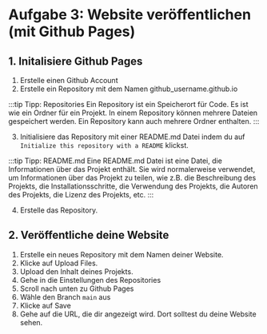 # Aufgabe 3: Website veröffentlichen (mit Github Pages)

## 1. Initalisiere Github Pages

1. Erstelle einen Github Account
2. Erstelle ein Repository mit dem Namen github_username.github.io

:::tip Tipp: Repositories
Ein Repository ist ein Speicherort für Code. Es ist wie ein Ordner für ein Projekt. In einem Repository können mehrere Dateien gespeichert werden. Ein Repository kann auch mehrere Ordner enthalten.
:::

3. Initialisiere das Repository mit einer README.md Datei indem du auf `Initialize this repository with a README` klickst.

:::tip Tipp: README.md
Eine README.md Datei ist eine Datei, die Informationen über das Projekt enthält. Sie wird normalerweise verwendet, um Informationen über das Projekt zu teilen, wie z.B. die Beschreibung des Projekts, die Installationsschritte, die Verwendung des Projekts, die Autoren des Projekts, die Lizenz des Projekts, etc.
:::

4. Erstelle das Repository.

## 2. Veröffentliche deine Website

1. Erstelle ein neues Repository mit dem Namen deiner Website.
2. Klicke auf Upload Files.
3. Upload den Inhalt deines Projekts.
4. Gehe in die Einstellungen des Repositories
5. Scroll nach unten zu Github Pages
6. Wähle den Branch `main` aus
7. Klicke auf Save
8. Gehe auf die URL, die dir angezeigt wird. Dort solltest du deine Website sehen.
